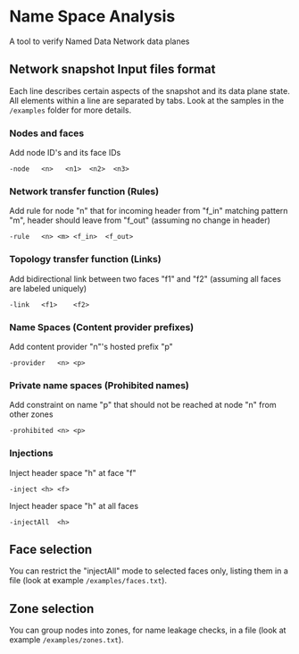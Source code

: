 # Name Space Analysis

A tool to verify Named Data Network data planes

## Network snapshot Input files format

Each line describes certain aspects of the snapshot and its data plane state. All elements within a line are separated by tabs. 
Look at the samples in the ```/examples``` folder for more details.

### Nodes and faces

Add node ID's and its face IDs

```
-node   <n>   <n1>  <n2>  <n3>
```

### Network transfer function (Rules)

Add rule for node "n" that for incoming header from "f_in" matching pattern "m", header should leave from "f_out" (assuming no change in header)

```
-rule   <n> <m> <f_in>  <f_out>
```

### Topology transfer function (Links)

Add bidirectional link between two faces "f1" and "f2" (assuming all faces are labeled uniquely)

```
-link   <f1>    <f2>
```

### Name Spaces (Content provider prefixes)

Add content provider "n"'s hosted prefix "p"

```
-provider   <n> <p>
```

### Private name spaces (Prohibited names)
Add constraint on name "p" that should not be reached at node "n" from other zones
```
-prohibited <n> <p>
```

### Injections
Inject header space "h" at face "f"
```
-inject <h> <f>
```

Inject header space "h" at all faces
```
-injectAll  <h>
```

## Face selection
You can restrict the "injectAll" mode to selected faces only, listing them in a file (look at example ```/examples/faces.txt```). 

## Zone selection
You can group nodes into zones, for name leakage checks, in a file (look at example ```/examples/zones.txt```). 